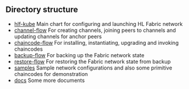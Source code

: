 ## Directory structure

* [hlf-kube](hlf-kube) Main chart for configuring and launching HL Fabric network
* [channel-flow](channel-flow) For creating channels, joining peers to channels and updating channels for anchor peers
* [chaincode-flow](chaincode-flow) For installing, instantiating, upgrading and invoking chaincodes
* [backup-flow](backup-flow) For backing up the Fabric network state
* [restore-flow](restore-flow) For restoring the Fabric network state from backup
* [samples](samples) Sample network configurations and also some primitive chaincodes for demonstration
* [docs](docs) Some more documents
